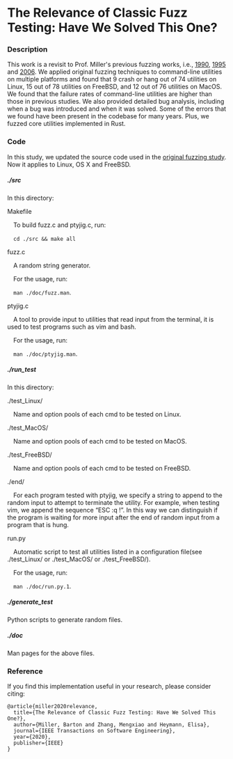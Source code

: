 # The Relevance of Classic Fuzz Testing: Have We Solved This One?

### Description

This work is a revisit to Prof. Miller's previous fuzzing works, i.e., [1990](https://dl.acm.org/doi/abs/10.1145/96267.96279), [1995](https://minds.wisconsin.edu/bitstream/handle/1793/59964/TR1268.pdf) and [2006](https://dl.acm.org/doi/abs/10.1145/1145735.1145743). We applied original fuzzing techniques to command-line utilities on multiple platforms and found that 9 crash or hang out of 74 utilities on Linux, 15 out of 78 utilities
on FreeBSD, and 12 out of 76 utilities on MacOS. We found that the failure rates of command-line utilities are higher than those in previous studies. We also provided detailed bug analysis, including when a bug was introduced and when it was solved. Some of the errors that we found have been present in the codebase for many years. Plus, we fuzzed core utilities implemented in Rust.

### Code

In this study, we updated the source code used in the [original fuzzing study](https://dl.acm.org/doi/abs/10.1145/96267.96279). Now it applies to Linux, OS X and FreeBSD.

##### ./src

In this directory:

Makefile

​&emsp;To build fuzz.c and ptyjig.c, run:

​&emsp;```cd ./src && make all```

fuzz.c

​&emsp;A random string generator.

​&emsp;For the usage, run:

​&emsp;```man ./doc/fuzz.man```.

ptyjig.c

​&emsp;A tool to provide input to utilities that read input from the terminal, it is used to test programs such as vim and bash.

​&emsp;For the usage, run:

​&emsp;```man ./doc/ptyjig.man```.

##### ./run_test

In this directory:

./test_Linux/

​&emsp;Name and option pools of each cmd to be tested on Linux.

./test_MacOS/

​&emsp;Name and option pools of each cmd to be tested on MacOS.

./test_FreeBSD/

​&emsp;Name and option pools of each cmd to be tested on FreeBSD.

./end/ 

​&emsp;For each program tested with ptyjig, we specify a string to append to the random input to attempt to terminate the utility. For example, when testing vim, we append the sequence “ESC :q !”. In this way we can distinguish if the program is waiting for more input after the end of random input from a program that is hung.

run.py

​&emsp;Automatic script to test all utilities listed in a configuration file(see ./test_Linux/ or ./test_MacOS/ or ./test_FreeBSD/). 

​&emsp;For the usage, run:

​&emsp;```man ./doc/run.py.1```.

##### ./generate_test

Python scripts to generate random files.

##### ./doc

Man pages for the above files.

### Reference

If you find this implementation useful in your research, please consider citing:

```
@article{miller2020relevance,
  title={The Relevance of Classic Fuzz Testing: Have We Solved This One?},
  author={Miller, Barton and Zhang, Mengxiao and Heymann, Elisa},
  journal={IEEE Transactions on Software Engineering},
  year={2020},
  publisher={IEEE}
}
```
